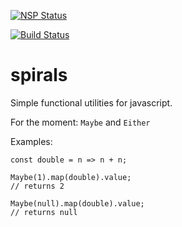 [![NSP Status](https://nodesecurity.io/orgs/spirals/projects/a9780b5f-f1d9-4559-a7cd-3889f66d2737/badge)](https://nodesecurity.io/orgs/spirals/projects/a9780b5f-f1d9-4559-a7cd-3889f66d2737)

[![Build Status](https://travis-ci.org/signaes/spirals.svg?branch=master)](https://travis-ci.org/signaes/spirals)

# spirals

Simple functional utilities for javascript.

For the moment: `Maybe` and `Either`

Examples:

```
const double = n => n + n;

Maybe(1).map(double).value;
// returns 2

Maybe(null).map(double).value;
// returns null
```
